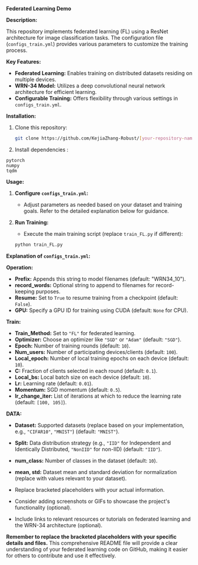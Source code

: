 **Federated Learning Demo**

**Description:**

This repository implements federated learning (FL) using a ResNet architecture for image classification tasks. The configuration file (`configs_train.yml`) provides various parameters to customize the training process.

**Key Features:**

  - **Federated Learning:** Enables training on distributed datasets residing on multiple devices.
  - **WRN-34 Model:** Utilizes a deep convolutional neural network architecture for efficient learning.
  - **Configurable Training:** Offers flexibility through various settings in `configs_train.yml`.

**Installation:**

1.  Clone this repository:

    ```bash
    git clone https://github.com/KejiaZhang-Robust/[your-repository-name].git
    ```

2.  Install dependencies :

```
pytorch
numpy
tqdm
```

**Usage:**

1.  **Configure `configs_train.yml`:**

      - Adjust parameters as needed based on your dataset and training goals. Refer to the detailed explanation below for guidance.

2.  **Run Training:**

      - Execute the main training script (replace `train_FL.py` if different):

    <!-- end list -->

    ```bash
    python train_FL.py
    ```

**Explanation of `configs_train.yml`:**

**Operation:**

  - **Prefix:** Appends this string to model filenames (default: "WRN34\_10").
  - **record\_words:** Optional string to append to filenames for record-keeping purposes.
  - **Resume:** Set to `True` to resume training from a checkpoint (default: `False`).
  - **GPU:** Specify a GPU ID for training using CUDA (default: `None` for CPU).

**Train:**

  - **Train\_Method:** Set to `"FL"` for federated learning.
  - **Optimizer:** Choose an optimizer like `"SGD"` or `"Adam"` (default: `"SGD"`).
  - **Epoch:** Number of training rounds (default: `10`).
  - **Num\_users:** Number of participating devices/clients (default: `100`).
  - **Local\_epoch:** Number of local training epochs on each device (default: `10`).
  - **C:** Fraction of clients selected in each round (default: `0.1`).
  - **Local\_bs:** Local batch size on each device (default: `10`).
  - **Lr:** Learning rate (default: `0.01`).
  - **Momentum:** SGD momentum (default: `0.5`).
  - **lr\_change\_iter:** List of iterations at which to reduce the learning rate (default: `[100, 105]`).

**DATA:**

  - **Dataset:** Supported datasets (replace based on your implementation, e.g., `"CIFAR10"`, `"MNIST"`) (default: `"MNIST"`).
  - **Split:** Data distribution strategy (e.g., `"IID"` for Independent and Identically Distributed, `"NonIID"` for non-IID) (default: `"IID"`).
  - **num\_class:** Number of classes in the dataset (default: `10`).
  - **mean, std:** Dataset mean and standard deviation for normalization (replace with values relevant to your dataset).




  - Replace bracketed placeholders with your actual information.
  - Consider adding screenshots or GIFs to showcase the project's functionality (optional).
  - Include links to relevant resources or tutorials on federated learning and the WRN-34 architecture (optional).

**Remember to replace the bracketed placeholders with your specific details and files.** This comprehensive README file will provide a clear understanding of your federated learning code on GitHub, making it easier for others to contribute and use it effectively.
